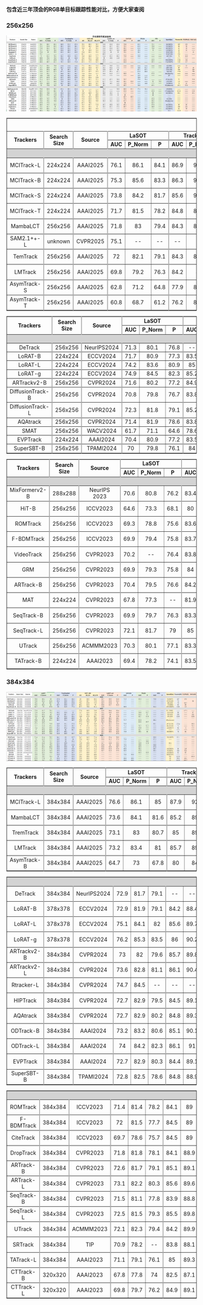 #### 包含近三年顶会的RGB单目标跟踪性能对比，方便大家查阅
### 256x256
![](256or224.png)
<table border="1">
<colgroup>
    <col style="border-right: 2px solid #A9A9A9;">
    <col style="border-right: 2px solid #A9A9A9;">
    <col style="border-right: 2px solid #A9A9A9;">
    <col>
    <col>
    <col style="border-right: 2px solid #A9A9A9;">
    <col>
    <col>
    <col style="border-right: 2px solid #A9A9A9;">
    <col>
    <col>
    <col style="border-right: 2px solid #A9A9A9;">
    <col>
    <col>
    <col style="border-right: 2px solid #A9A9A9;">
    <col>
    <col style="border-right: 2px solid #A9A9A9;">
    <col>
    <col style="border-right: 2px solid #A9A9A9;">
    <col>
    <col style="border-right: 2px solid #A9A9A9;">
    <col style="border-right: 2px solid #A9A9A9;">
    <col style="border-right: 2px solid #A9A9A9;">
    <col style="border-right: 2px solid #A9A9A9;">
</colgroup>
<tr align="center">
<td rowspan="1" colspan="25" align="center" style="font-size:18px"><b>目标跟踪性能速查表</b></td>
</tr>
<tr align="center">
<td rowspan="2" colspan="1"><b>Trackers</b></td>
<td rowspan="2" colspan="1"><b>Search Size</b></td>
<td rowspan="2" colspan="1"><b>Source</b></td>
<td rowspan="1" colspan="3"><b>LaSOT</b></td>
<td rowspan="1" colspan="3"><b>TrackingNet</b></td>
<td rowspan="1" colspan="3"><b>GOT-10K</b></td>
<td rowspan="1" colspan="3"><b>LaSOT_ext</b></td>
<td rowspan="1" colspan="2"><b>UAV123</b></td>
<td rowspan="1" colspan="2"><b>TNL2k</b></td>
<td rowspan="1" colspan="2"><b>NFS</b></td>
<td rowspan="2" colspan="1"><b>Speed(fps)</b></td>
<td rowspan="2" colspan="1"><b>Params(M)</b></td>
<td rowspan="2" colspan="1"><b>FLOPs(G)</b></td>
<td rowspan="2" colspan="1"><b>MACs(G)</b></td>
</tr>
<tr align="center">
<td><b>AUC</b></td>
<td><b>P_Norm</b></td>
<td><b>P</b></td>
<td><b>AUC</b></td>
<td><b>P_Norm</b></td>
<td><b>P</b></td>
<td><b>AO</b></td>
<td><b>SR_0.5</b></td>
<td><b>SR_0.75</b></td>
<td><b>AUC</b></td>
<td><b>P_Norm</b></td>
<td><b>P</b></td>
<td><b>AUC</b></td>
<td><b>P</b></td>
<td><b>AUC</b></td>
<td><b>P</b></td>
<td><b>AUC</b></td>
<td><b>P</b></td>
</tr>
<tr bgcolor="#D3D3D3">
<td rowspan="1" colspan="25" align="center" valign="middle" >2025</td>
</tr>
<tr align="center">
<td>MCITrack-L</td>
<td>224x224</td>
<td>AAAI2025</td>
<td>76.1</td>
<td>86.1</td>
<td>84.1</td>
<td>86.9</td>
<td>91.3</td>
<td>87.4</td>
<td>79.3</td>
<td>89.3</td>
<td>78.7</td>
<td>54.8</td>
<td>65.6</td>
<td>61.6</td>
<td>70.8</td>
<td>--</td>
<td>64.3</td>
<td>--</td>
<td>71.1</td>
<td>--</td>
<td>16(2080Ti)</td>
<td>287</td>
<td>123</td>
<td>--</td>
</tr>
<tr align="center">
<td>MCITrack-B</td>
<td>224x224</td>
<td>AAAI2025</td>
<td>75.3</td>
<td>85.6</td>
<td>83.3</td>
<td>86.3</td>
<td>90.9</td>
<td>86.1</td>
<td>77.9</td>
<td>88.2</td>
<td>76.8</td>
<td>54.6</td>
<td>65.7</td>
<td>62.1</td>
<td>70.5</td>
<td>--</td>
<td>62.9</td>
<td>--</td>
<td>70.6</td>
<td>--</td>
<td>35(2080Ti)</td>
<td>88</td>
<td>38</td>
<td>--</td>
</tr>
<tr align="center">
<td>MCITrack-S</td>
<td>224x224</td>
<td>AAAI2025</td>
<td>73.8</td>
<td>84.2</td>
<td>81.7</td>
<td>85.6</td>
<td>90.2</td>
<td>85.2</td>
<td>76.9</td>
<td>87</td>
<td>76.1</td>
<td>52.6</td>
<td>63.6</td>
<td>59.7</td>
<td>69.3</td>
<td>--</td>
<td>61.9</td>
<td>--</td>
<td>70.6</td>
<td>--</td>
<td>40(2080Ti)</td>
<td>45</td>
<td>19</td>
<td>--</td>
</tr>
<tr align="center">
<td>MCITrack-T</td>
<td>224x224</td>
<td>AAAI2025</td>
<td>71.7</td>
<td>81.5</td>
<td>78.2</td>
<td>84.8</td>
<td>89.4</td>
<td>83.7</td>
<td>74</td>
<td>83.9</td>
<td>72.1</td>
<td>51.6</td>
<td>62.7</td>
<td>58.4</td>
<td>69.9</td>
<td>--</td>
<td>59.4</td>
<td>--</td>
<td>70</td>
<td>--</td>
<td>51(2080Ti)</td>
<td>32</td>
<td>13</td>
<td>--</td>
</tr>
<tr align="center">
<td>MambaLCT</td>
<td>256x256</td>
<td>AAAI2025</td>
<td>71.8</td>
<td>83</td>
<td>79.4</td>
<td>84.3</td>
<td>89.2</td>
<td>83.9</td>
<td>74.8</td>
<td>85.4</td>
<td>72.1</td>
<td>51.6</td>
<td>64</td>
<td>59</td>
<td>70.1</td>
<td>--</td>
<td>58.5</td>
<td>--</td>
<td>--</td>
<td>--</td>
<td> 58.6(V100)</td>
<td>72</td>
<td>--</td>
<td>25</td>
</tr>
<tr align="center">
<td>SAM2.1++-L</td>
<td>unknown</td>
<td>CVPR2025</td>
<td>75.1</td>
<td>--</td>
<td>--</td>
<td>--</td>
<td>--</td>
<td>--</td>
<td>81.1</td>
<td>--</td>
<td>--</td>
<td>60.9</td>
<td>--</td>
<td>--</td>
<td>--</td>
<td>--</td>
<td>--</td>
<td>--</td>
<td>--</td>
<td>--</td>
<td> 58.6(V100)</td>
<td>224</td>
<td>--</td>
<td>--</td>
</tr>
<tr align="center">
<td>TemTrack</td>
<td>256x256</td>
<td>AAAI2025</td>
<td>72</td>
<td>82.1</td>
<td>79.1</td>
<td>84.3</td>
<td>88.8</td>
<td>83.5</td>
<td>74.9</td>
<td>84.8</td>
<td>71.7</td>
<td>52.4</td>
<td>63.3</td>
<td>60.2</td>
<td>70.8</td>
<td>--</td>
<td>58.8</td>
<td>--</td>
<td>--</td>
<td>--</td>
<td>46(V100)</td>
<td>70</td>
<td>24.8</td>
<td></td>
</tr>
<tr align="center">
<td>LMTrack</td>
<td>256x256</td>
<td>AAAI2025</td>
<td>69.8</td>
<td>79.2</td>
<td>76.3</td>
<td>84.2</td>
<td>89</td>
<td>82.8</td>
<td>76.3</td>
<td>87.1</td>
<td>73.9</td>
<td>49</td>
<td>59.6</td>
<td>55.8</td>
<td>--</td>
<td>--</td>
<td>--</td>
<td>--</td>
<td>--</td>
<td>--</td>
<td>--</td>
<td>--</td>
<td>--</td>
<td>--</td>
</tr>
<tr align="center">
<td>AsymTrack-S</td>
<td>256x256</td>
<td>AAAI2025</td>
<td>62.8</td>
<td>71.2</td>
<td>64.8</td>
<td>77.9</td>
<td>82.2</td>
<td>74</td>
<td>65.5</td>
<td>74.8</td>
<td>58.9</td>
<td>43.3</td>
<td>--</td>
<td>--</td>
<td>65.6</td>
<td>--</td>
<td>--</td>
<td>--</td>
<td>64.9</td>
<td>--</td>
<td>200(2080Ti)</td>
<td>3.36</td>
<td>0.8</td>
<td>--</td>
</tr>
<tr align="center">
<td>AsymTrack-T</td>
<td>256x256</td>
<td>AAAI2025</td>
<td>60.8</td>
<td>68.7</td>
<td>61.2</td>
<td>76.2</td>
<td>80.9</td>
<td>71.6</td>
<td>62.3</td>
<td>71.3</td>
<td>54.7</td>
<td>42.5</td>
<td>--</td>
<td>--</td>
<td>64.6</td>
<td>--</td>
<td>--</td>
<td>--</td>
<td>63.3</td>
<td>--</td>
<td>224(2080Ti)</td>
<td>3.05</td>
<td>0.7</td>
<td>--</td>
</tr>
</table>
<table border="1">
<colgroup>
    <col style="border-right: 2px solid #A9A9A9;">
    <col style="border-right: 2px solid #A9A9A9;">
    <col style="border-right: 2px solid #A9A9A9;">
    <col>
    <col>
    <col style="border-right: 2px solid #A9A9A9;">
    <col>
    <col>
    <col style="border-right: 2px solid #A9A9A9;">
    <col>
    <col>
    <col style="border-right: 2px solid #A9A9A9;">
    <col>
    <col>
    <col style="border-right: 2px solid #A9A9A9;">
    <col>
    <col style="border-right: 2px solid #A9A9A9;">
    <col>
    <col style="border-right: 2px solid #A9A9A9;">
    <col>
    <col style="border-right: 2px solid #A9A9A9;">
    <col style="border-right: 2px solid #A9A9A9;">
    <col style="border-right: 2px solid #A9A9A9;">
    <col style="border-right: 2px solid #A9A9A9;">
</colgroup>
<tr align="center">
<td rowspan="2" colspan="1"><b>Trackers</b></td>
<td rowspan="2" colspan="1"><b>Search Size</b></td>
<td rowspan="2" colspan="1"><b>Source</b></td>
<td rowspan="1" colspan="3"><b>LaSOT</b></td>
<td rowspan="1" colspan="3"><b>TrackingNet</b></td>
<td rowspan="1" colspan="3"><b>GOT-10K</b></td>
<td rowspan="1" colspan="3"><b>LaSOT_ext</b></td>
<td rowspan="1" colspan="2"><b>UAV123</b></td>
<td rowspan="1" colspan="2"><b>TNL2k</b></td>
<td rowspan="1" colspan="2"><b>NFS</b></td>
<td rowspan="2" colspan="1"><b>Speed(fps)</b></td>
<td rowspan="2" colspan="1"><b>Params(M)</b></td>
<td rowspan="2" colspan="1"><b>FLOPs(G)</b></td>
<td rowspan="2" colspan="1"><b>MACs(G)</b></td>
</tr>
<tr align="center">
<td><b>AUC</b></td>
<td><b>P_Norm</b></td>
<td><b>P</b></td>
<td><b>AUC</b></td>
<td><b>P_Norm</b></td>
<td><b>P</b></td>
<td><b>AO</b></td>
<td><b>SR_0.5</b></td>
<td><b>SR_0.75</b></td>
<td><b>AUC</b></td>
<td><b>P_Norm</b></td>
<td><b>P</b></td>
<td><b>AUC</b></td>
<td><b>P</b></td>
<td><b>AUC</b></td>
<td><b>P</b></td>
<td><b>AUC</b></td>
<td><b>P</b></td>
</tr>
<tr bgcolor="#D3D3D3">
<td rowspan="1" colspan="25" align="center" valign="middle">2024</td>
</tr>
<tr align="center">
<td> DeTrack</td>
<td>256x256</td>
<td>NeurIPS2024</td>
<td>71.3</td>
<td>80.1</td>
<td>76.8</td>
<td>--</td>
<td>--</td>
<td>--</td>
<td>77.1</td>
<td>86.1</td>
<td>73.5</td>
<td>47.9</td>
<td>56.6</td>
<td>52.1</td>
<td>--</td>
<td>--</td>
<td>--</td>
<td>--</td>
<td>--</td>
<td>--</td>
<td>42(3090)</td>
<td>--</td>
<td>53</td>
<td></td>
</tr>
<tr align="center">
<td>LoRAT-B</td>
<td>224x224</td>
<td>ECCV2024</td>
<td>71.7</td>
<td>80.9</td>
<td>77.3</td>
<td>83.5</td>
<td>87.9</td>
<td>82.1</td>
<td>72.1</td>
<td>81.8</td>
<td>70.7</td>
<td>50.3</td>
<td>61.6</td>
<td>57.1</td>
<td>--</td>
<td>--</td>
<td>58.8</td>
<td>61.3</td>
<td>--</td>
<td>--</td>
<td>209(v100)</td>
<td>99</td>
<td>--</td>
<td>30</td>
</tr>
<tr align="center">
<td>LoRAT-L</td>
<td>224x224</td>
<td>ECCV2024</td>
<td>74.2</td>
<td>83.6</td>
<td>80.9</td>
<td>85</td>
<td>89.5</td>
<td>84.4</td>
<td>75.7</td>
<td>84.9</td>
<td>75</td>
<td>52.8</td>
<td>64.7</td>
<td>60</td>
<td>--</td>
<td>--</td>
<td>61.1</td>
<td>65.1</td>
<td>--</td>
<td>--</td>
<td>119(v100)</td>
<td>336</td>
<td>--</td>
<td>103</td>
</tr>
<tr align="center">
<td>LoRAT-g</td>
<td>224x224</td>
<td>ECCV2024</td>
<td>74.9</td>
<td>84.5</td>
<td>82.3</td>
<td>85.2</td>
<td>89.8</td>
<td>85.1</td>
<td>77.7</td>
<td>87.7</td>
<td>77.7</td>
<td>53.3</td>
<td>65.4</td>
<td>61.1</td>
<td>--</td>
<td>--</td>
<td>61.8</td>
<td>66.6</td>
<td>--</td>
<td>--</td>
<td>50(v100)</td>
<td>1216</td>
<td>--</td>
<td>378</td>
</tr>
<tr align="center">
<td>ARTrackv2-B</td>
<td>256x256</td>
<td>CVPR2024</td>
<td>71.6</td>
<td>80.2</td>
<td>77.2</td>
<td>84.9</td>
<td>89.3</td>
<td>84.5</td>
<td>75.9</td>
<td>85.4</td>
<td>72.7</td>
<td>50.8</td>
<td>61.9</td>
<td>57.7</td>
<td>69.9</td>
<td></td>
<td>59.2</td>
<td></td>
<td>67.6</td>
<td></td>
<td>94(unknown)</td>
<td>--</td>
<td>--</td>
<td>--</td>
</tr>
<tr align="center">
<td>DiffusionTrack-B</td>
<td>256x256</td>
<td>CVPR2024</td>
<td>70.8</td>
<td>79.8</td>
<td>76.7</td>
<td>83.8</td>
<td>88.2</td>
<td>82.1</td>
<td>74.8</td>
<td>85.4</td>
<td>72</td>
<td>--</td>
<td>--</td>
<td>--</td>
<td>--</td>
<td>--</td>
<td>56.4</td>
<td>57.3</td>
<td>--</td>
<td>--</td>
<td>30*</td>
<td>--</td>
<td>--</td>
<td>--</td>
</tr>
<tr align="center">
<td>DiffusionTrack-L</td>
<td>256x256</td>
<td>CVPR2024</td>
<td>72.3</td>
<td>81.8</td>
<td>79.1</td>
<td>85.2</td>
<td>89.6</td>
<td>84.8</td>
<td>74.7</td>
<td>85.6</td>
<td>71.8</td>
<td>--</td>
<td>--</td>
<td>--</td>
<td>--</td>
<td>--</td>
<td>56.8</td>
<td>57.7</td>
<td>--</td>
<td>--</td>
<td>--</td>
<td>--</td>
<td>--</td>
<td>--</td>
</tr>
<tr align="center">
<td>AQAtrack</td>
<td>256x256</td>
<td>CVPR2024</td>
<td>71.4</td>
<td>81.9</td>
<td>78.6</td>
<td>83.8</td>
<td>88.6</td>
<td>83.1</td>
<td>73.8</td>
<td>83.2</td>
<td>72.1</td>
<td>51.2</td>
<td>62.2</td>
<td>58.9</td>
<td>70.7</td>
<td></td>
<td>57.8</td>
<td>59.4</td>
<td>--</td>
<td>--</td>
<td>67.6(v100)</td>
<td>72</td>
<td></td>
<td>25.8</td>
</tr>
<tr align="center">
<td>SMAT</td>
<td>256x256</td>
<td>WACV2024</td>
<td>61.7</td>
<td>71.1</td>
<td>64.6</td>
<td>78.6</td>
<td>84.2</td>
<td>75.6</td>
<td>64.5</td>
<td>74.7</td>
<td>57.8</td>
<td>61.7</td>
<td>71.1</td>
<td>64.6</td>
<td>64.3</td>
<td>83.9</td>
<td>--</td>
<td>--</td>
<td>62</td>
<td>74.6</td>
<td>158(3090)</td>
<td>3.8</td>
<td>--</td>
<td>--</td>
</tr>
<tr align="center">
<td>EVPTrack</td>
<td>224x224</td>
<td> AAAI2024</td>
<td>70.4</td>
<td>80.9</td>
<td>77.2</td>
<td>83.5</td>
<td>88.3</td>
<td>--</td>
<td>73.3</td>
<td>83.6</td>
<td>70.7</td>
<td>48.7</td>
<td>59.5</td>
<td>55.1</td>
<td>70.2</td>
<td>--</td>
<td>57.5</td>
<td>58.8</td>
<td>--</td>
<td>--</td>
<td>71(2080Ti)</td>
<td>73</td>
<td>21</td>
<td>--</td>
</tr>
<tr align="center">
<td>SuperSBT-B</td>
<td>256x256</td>
<td>TPAMI2024</td>
<td>70</td>
<td>79.8</td>
<td>76.1</td>
<td>84</td>
<td>88.4</td>
<td>83.2</td>
<td>74.4</td>
<td>83.9</td>
<td>71.3</td>
<td>48.1</td>
<td>--</td>
<td>54.2</td>
<td>69.5</td>
<td>--</td>
<td>56.6</td>
<td>--</td>
<td>67.1</td>
<td>--</td>
<td>81(unknown)</td>
<td>65.5</td>
<td>24.6</td>
<td>--</td>
</tr>
</table>
<table border="1">
<colgroup>
    <col style="border-right: 2px solid #A9A9A9;">
    <col style="border-right: 2px solid #A9A9A9;">
    <col style="border-right: 2px solid #A9A9A9;">
    <col>
    <col>
    <col style="border-right: 2px solid #A9A9A9;">
    <col>
    <col>
    <col style="border-right: 2px solid #A9A9A9;">
    <col>
    <col>
    <col style="border-right: 2px solid #A9A9A9;">
    <col>
    <col>
    <col style="border-right: 2px solid #A9A9A9;">
    <col>
    <col style="border-right: 2px solid #A9A9A9;">
    <col>
    <col style="border-right: 2px solid #A9A9A9;">
    <col>
    <col style="border-right: 2px solid #A9A9A9;">
    <col style="border-right: 2px solid #A9A9A9;">
    <col style="border-right: 2px solid #A9A9A9;">
    <col style="border-right: 2px solid #A9A9A9;">
</colgroup>
<tr align="center">
<td rowspan="2" colspan="1"><b>Trackers</b></td>
<td rowspan="2" colspan="1"><b>Search Size</b></td>
<td rowspan="2" colspan="1"><b>Source</b></td>
<td rowspan="1" colspan="3"><b>LaSOT</b></td>
<td rowspan="1" colspan="3"><b>TrackingNet</b></td>
<td rowspan="1" colspan="3"><b>GOT-10K</b></td>
<td rowspan="1" colspan="3"><b>LaSOT_ext</b></td>
<td rowspan="1" colspan="2"><b>UAV123</b></td>
<td rowspan="1" colspan="2"><b>TNL2k</b></td>
<td rowspan="1" colspan="2"><b>NFS</b></td>
<td rowspan="2" colspan="1"><b>Speed(fps)</b></td>
<td rowspan="2" colspan="1"><b>Params(M)</b></td>
<td rowspan="2" colspan="1"><b>FLOPs(G)</b></td>
<td rowspan="2" colspan="1"><b>MACs(G)</b></td>
</tr>
<tr align="center">
<td><b>AUC</b></td>
<td><b>P_Norm</b></td>
<td><b>P</b></td>
<td><b>AUC</b></td>
<td><b>P_Norm</b></td>
<td><b>P</b></td>
<td><b>AO</b></td>
<td><b>SR_0.5</b></td>
<td><b>SR_0.75</b></td>
<td><b>AUC</b></td>
<td><b>P_Norm</b></td>
<td><b>P</b></td>
<td><b>AUC</b></td>
<td><b>P</b></td>
<td><b>AUC</b></td>
<td><b>P</b></td>
<td><b>AUC</b></td>
<td><b>P</b></td>
</tr>
<tr bgcolor="#D3D3D3">
<td rowspan="1" colspan="25" align="center" valign="middle">2023</td>
</tr>
<tr align="center">
<td>MixFormerv2-B</td>
<td>288x288</td>
<td>NeurIPS 2023</td>
<td>70.6</td>
<td>80.8</td>
<td>76.2</td>
<td>83.4</td>
<td>88.1</td>
<td>81.6</td>
<td>--</td>
<td>--</td>
<td>--</td>
<td>50.6</td>
<td>--</td>
<td>56.9</td>
<td>69.9</td>
<td>92.1</td>
<td>57.4</td>
<td>58.4</td>
<td>--</td>
<td>--</td>
<td>165(8000)</td>
<td>--</td>
<td>--</td>
<td>--</td>
</tr>
<tr align="center">
<td>HiT-B</td>
<td>256x256</td>
<td>ICCV2023</td>
<td>64.6</td>
<td>73.3</td>
<td>68.1</td>
<td>80</td>
<td>84.4</td>
<td>77.3</td>
<td>64</td>
<td>72.1</td>
<td>58.1</td>
<td>44.1</td>
<td>--</td>
<td>--</td>
<td>65.6</td>
<td>--</td>
<td>--</td>
<td>--</td>
<td>63.6</td>
<td>--</td>
<td>175(unknown)</td>
<td>42.14</td>
<td>--</td>
<td>4.34</td>
</tr>
<tr align="center">
<td>ROMTrack</td>
<td>256x256</td>
<td>ICCV2023</td>
<td>69.3</td>
<td>78.8</td>
<td>75.6</td>
<td>83.6</td>
<td>88.4</td>
<td>82.7</td>
<td>72.9</td>
<td>82.9</td>
<td>70.2</td>
<td>48.9</td>
<td>59.3</td>
<td>55</td>
<td>--</td>
<td>--</td>
<td>--</td>
<td>--</td>
<td>68</td>
<td>--</td>
<td>62(1080Ti)</td>
<td>92.1</td>
<td>--</td>
<td>34.5</td>
</tr>
<tr align="center">
<td>F-BDMTrack</td>
<td>256x256</td>
<td>ICCV2023</td>
<td>69.9</td>
<td>79.4</td>
<td>75.8</td>
<td>83.7</td>
<td>88.3</td>
<td>82.6</td>
<td>72.7</td>
<td>82</td>
<td>69.9</td>
<td>47.9</td>
<td>57.9</td>
<td>54</td>
<td>69</td>
<td>--</td>
<td>--</td>
<td>--</td>
<td>66</td>
<td>--</td>
<td>--</td>
<td>--</td>
<td>--</td>
<td>--</td>
</tr>
<tr align="center">
<td>VideoTrack</td>
<td>256x256</td>
<td>CVPR2023</td>
<td>70.2</td>
<td>--</td>
<td>76.4</td>
<td>83.8</td>
<td>88.7</td>
<td>83.1</td>
<td>72.9</td>
<td>81.9</td>
<td>69.8</td>
<td>--</td>
<td>--</td>
<td>--</td>
<td>69.7</td>
<td>89.9</td>
<td>--</td>
<td>--</td>
<td>--</td>
<td>--</td>
<td>--</td>
<td>--</td>
<td>--</td>
<td>--</td>
</tr>
<tr align="center">
<td> GRM</td>
<td>256x256</td>
<td>CVPR2023</td>
<td>69.9</td>
<td>79.3</td>
<td>75.8</td>
<td>84</td>
<td>88.7</td>
<td>83.3</td>
<td>73.4</td>
<td>82.9</td>
<td>70.4</td>
<td>--</td>
<td>--</td>
<td>--</td>
<td>70.2</td>
<td>--</td>
<td>--</td>
<td>--</td>
<td>65.6</td>
<td>--</td>
<td>45(3090)</td>
<td>--</td>
<td>--</td>
<td>--</td>
</tr>
<tr align="center">
<td>ARTrack-B</td>
<td>256x256</td>
<td>CVPR2023</td>
<td>70.4</td>
<td>79.5</td>
<td>76.6</td>
<td>84.2</td>
<td>88.7</td>
<td>83.5</td>
<td>73.5</td>
<td>82.2</td>
<td>70.9</td>
<td>46.4</td>
<td>56.5</td>
<td>52.3</td>
<td>67.7</td>
<td>--</td>
<td>57.5</td>
<td>--</td>
<td>64.3</td>
<td>--</td>
<td>26(unknown)</td>
<td>--</td>
<td>--</td>
<td>--</td>
</tr>
<tr align="center">
<td>MAT</td>
<td>224x224</td>
<td>CVPR2023</td>
<td>67.8</td>
<td>77.3</td>
<td>--</td>
<td>81.9</td>
<td>86.8</td>
<td>--</td>
<td>67.7</td>
<td>78.4</td>
<td>--</td>
<td>--</td>
<td>--</td>
<td>--</td>
<td>68</td>
<td>--</td>
<td>51.3</td>
<td>--</td>
<td>65.3</td>
<td>--</td>
<td>--</td>
<td>--</td>
<td>--</td>
<td>--</td>
</tr>
<tr align="center">
<td>SeqTrack-B</td>
<td>256x256</td>
<td>CVPR2023</td>
<td>69.9</td>
<td>79.7</td>
<td>76.3</td>
<td>83.3</td>
<td>88.3</td>
<td>82.2</td>
<td>74.7</td>
<td>84.7</td>
<td>71.8</td>
<td>49.5</td>
<td>60.8</td>
<td>56.3</td>
<td>69.2</td>
<td>--</td>
<td>54.9</td>
<td>--</td>
<td>67.6</td>
<td>--</td>
<td>40(2080Ti)</td>
<td>89</td>
<td>66</td>
<td>--</td>
</tr>
<tr align="center">
<td>SeqTrack-L</td>
<td>256x256</td>
<td>CVPR2023</td>
<td>72.1</td>
<td>81.7</td>
<td>79</td>
<td>85</td>
<td>89.5</td>
<td>84.9</td>
<td>74.5</td>
<td>83.2</td>
<td>72</td>
<td>50.5</td>
<td>61.5</td>
<td>57.2</td>
<td>69.7</td>
<td>--</td>
<td>56.9</td>
<td>--</td>
<td>66.9</td>
<td>--</td>
<td>15(2080Ti)</td>
<td>309</td>
<td>232</td>
<td>--</td>
</tr>
<tr align="center">
<td>UTrack</td>
<td>256x256</td>
<td>ACMMM2023</td>
<td>70.3</td>
<td>80.1</td>
<td>77.1</td>
<td>83.3</td>
<td>89.3</td>
<td>84.3</td>
<td>75.5</td>
<td>86.4</td>
<td>74.3</td>
<td>--</td>
<td>--</td>
<td>--</td>
<td>--</td>
<td>--</td>
<td>57.5</td>
<td>59.1</td>
<td>--</td>
<td>--</td>
<td>62(2080Ti)</td>
<td>92</td>
<td>38</td>
<td>--</td>
</tr>
<tr align="center">
<td>TATrack-B</td>
<td>224x224</td>
<td>AAAI2023</td>
<td>69.4</td>
<td>78.2</td>
<td>74.1</td>
<td>83.5</td>
<td>88.3</td>
<td>81.8</td>
<td>77.3</td>
<td>87.8</td>
<td>74.1</td>
<td>--</td>
<td>--</td>
<td>--</td>
<td>--</td>
<td>--</td>
<td>--</td>
<td>--</td>
<td>--</td>
<td>--</td>
<td>14.1</td>
<td>112.8</td>
<td>--</td>
<td>45.1</td>
</tr>
</table>

### 384x384
![](384.png)
<table border="1">
<colgroup>
    <col style="border-right: 2px solid #A9A9A9;">
    <col style="border-right: 2px solid #A9A9A9;">
    <col style="border-right: 2px solid #A9A9A9;">
    <col>
    <col>
    <col style="border-right: 2px solid #A9A9A9;">
    <col>
    <col>
    <col style="border-right: 2px solid #A9A9A9;">
    <col>
    <col>
    <col style="border-right: 2px solid #A9A9A9;">
    <col>
    <col>
    <col style="border-right: 2px solid #A9A9A9;">
    <col>
    <col style="border-right: 2px solid #A9A9A9;">
    <col>
    <col style="border-right: 2px solid #A9A9A9;">
    <col>
    <col style="border-right: 2px solid #A9A9A9;">
    <col style="border-right: 2px solid #A9A9A9;">
    <col style="border-right: 2px solid #A9A9A9;">
    <col style="border-right: 2px solid #A9A9A9;">
</colgroup>
<tr align="center">
<td rowspan="2" colspan="1"><b>Trackers</b></td>
<td rowspan="2" colspan="1"><b>Search Size</b></td>
<td rowspan="2" colspan="1"><b>Source</b></td>
<td rowspan="1" colspan="3"><b>LaSOT</b></td>
<td rowspan="1" colspan="3"><b>TrackingNet</b></td>
<td rowspan="1" colspan="3"><b>GOT-10K</b></td>
<td rowspan="1" colspan="3"><b>LaSOT_ext</b></td>
<td rowspan="1" colspan="2"><b>UAV123</b></td>
<td rowspan="1" colspan="2"><b>TNL2k</b></td>
<td rowspan="1" colspan="2"><b>NFS</b></td>
<td rowspan="2" colspan="1"><b>Speed(fps)</b></td>
<td rowspan="2" colspan="1"><b>Params(M)</b></td>
<td rowspan="2" colspan="1"><b>FLOPs(G)</b></td>
<td rowspan="2" colspan="1"><b>MACs(G)</b></td>
</tr>
<tr align="center">
<td><b>AUC</b></td>
<td><b>P_Norm</b></td>
<td><b>P</b></td>
<td><b>AUC</b></td>
<td><b>P_Norm</b></td>
<td><b>P</b></td>
<td><b>AO</b></td>
<td><b>SR_0.5</b></td>
<td><b>SR_0.75</b></td>
<td><b>AUC</b></td>
<td><b>P_Norm</b></td>
<td><b>P</b></td>
<td><b>AUC</b></td>
<td><b>P</b></td>
<td><b>AUC</b></td>
<td><b>P</b></td>
<td><b>AUC</b></td>
<td><b>P</b></td>
</tr>
<tr align="center" bgcolor="#D3D3D3">
<td rowspan="1" colspan="25">2025</td>
</tr>
<tr align="center">
<td>MCITrack-L</td>
<td>384x384</td>
<td>AAAI2025</td>
<td>76.6</td>
<td>86.1</td>
<td>85</td>
<td>87.9</td>
<td>92.1</td>
<td>89.2</td>
<td>80</td>
<td>88.5</td>
<td>80.2</td>
<td>55.7</td>
<td>66.5</td>
<td>62.9</td>
<td>71.5</td>
<td>--</td>
<td>65.3</td>
<td>--</td>
<td>70.6</td>
<td>--</td>
<td>5(2080Ti)</td>
<td>287</td>
<td>370</td>
<td></td>
</tr>
<tr align="center">
<td>MambaLCT</td>
<td>384x384</td>
<td>AAAI2025</td>
<td>73.6</td>
<td>84.1</td>
<td>81.6</td>
<td>85.2</td>
<td>89.8</td>
<td>85.2</td>
<td>76.2</td>
<td>86.7</td>
<td>74.3</td>
<td>53.3</td>
<td>64.8</td>
<td>61.4</td>
<td>--</td>
<td>--</td>
<td>--</td>
<td>--</td>
<td>--</td>
<td>--</td>
<td>45.3(v100)</td>
<td>72</td>
<td></td>
<td>58</td>
</tr>
<tr align="center">
<td>TremTrack</td>
<td>384x384</td>
<td>AAAI2025</td>
<td>73.1</td>
<td>83</td>
<td>80.7</td>
<td>85</td>
<td>89.3</td>
<td>84.8</td>
<td>76.1</td>
<td>84.9</td>
<td>74.4</td>
<td>53.4</td>
<td>64.8</td>
<td>61</td>
<td>--</td>
<td>--</td>
<td>--</td>
<td>--</td>
<td>--</td>
<td>--</td>
<td>36(v100)</td>
<td>70</td>
<td>55.7</td>
<td></td>
</tr>
<tr align="center">
<td>LMTrack</td>
<td>384x384</td>
<td>AAAI2025</td>
<td>73.2</td>
<td>83.4</td>
<td>81</td>
<td>85.7</td>
<td>89.9</td>
<td>84.7</td>
<td>80.1</td>
<td>91.5</td>
<td>79</td>
<td>53.6</td>
<td>64.7</td>
<td>61.5</td>
<td>--</td>
<td>--</td>
<td>--</td>
<td>--</td>
<td>--</td>
<td>--</td>
<td> 47(3090)</td>
<td>92</td>
<td>69</td>
<td></td>
</tr>
<tr align="center">
<td>AsymTrack-B</td>
<td>384x384</td>
<td>AAAI2025</td>
<td>64.7</td>
<td>73</td>
<td>67.8</td>
<td>80</td>
<td>84.5</td>
<td>77.4</td>
<td>67.7</td>
<td>76.6</td>
<td>61.4</td>
<td>44.6</td>
<td>--</td>
<td>--</td>
<td>66.5</td>
<td>--</td>
<td>--</td>
<td>--</td>
<td>64.4</td>
<td>--</td>
<td>197(2080Ti)</td>
<td>3.36</td>
<td>1.8</td>
<td></td>
</tr>
</table>
<table border="1">
<colgroup>
    <col style="border-right: 2px solid #A9A9A9;">
    <col style="border-right: 2px solid #A9A9A9;">
    <col style="border-right: 2px solid #A9A9A9;">
    <col>
    <col>
    <col style="border-right: 2px solid #A9A9A9;">
    <col>
    <col>
    <col style="border-right: 2px solid #A9A9A9;">
    <col>
    <col>
    <col style="border-right: 2px solid #A9A9A9;">
    <col>
    <col>
    <col style="border-right: 2px solid #A9A9A9;">
    <col>
    <col style="border-right: 2px solid #A9A9A9;">
    <col>
    <col style="border-right: 2px solid #A9A9A9;">
    <col>
    <col style="border-right: 2px solid #A9A9A9;">
    <col style="border-right: 2px solid #A9A9A9;">
    <col style="border-right: 2px solid #A9A9A9;">
    <col style="border-right: 2px solid #A9A9A9;">
</colgroup>
<tr align="center" bgcolor="#D3D3D3">
<td rowspan="1" colspan="25">2024</td>
</tr>
<tr align="center">
<td> DeTrack</td>
<td>384x384</td>
<td>NeurIPS2024</td>
<td>72.9</td>
<td>81.7</td>
<td>79.1</td>
<td>--</td>
<td>--</td>
<td>--</td>
<td>77.9</td>
<td>86.5</td>
<td>74.9</td>
<td>53.6</td>
<td>64.4</td>
<td>60.4</td>
<td>--</td>
<td>--</td>
<td>--</td>
<td>--</td>
<td>--</td>
<td>--</td>
<td>30（3090）</td>
<td>--</td>
<td>117.1</td>
<td>--</td>
</tr>
<tr align="center">
<td>LoRAT-B</td>
<td>378x378</td>
<td>ECCV2024</td>
<td>72.9</td>
<td>81.9</td>
<td>79.1</td>
<td>84.2</td>
<td>88.4</td>
<td>83</td>
<td>73.7</td>
<td>82.6</td>
<td>72.9</td>
<td>53.1</td>
<td>64.8</td>
<td>60.6</td>
<td>--</td>
<td>--</td>
<td>59.9</td>
<td>63.7</td>
<td>--</td>
<td>--</td>
<td>151(v100)</td>
<td>99</td>
<td>--</td>
<td>97</td>
</tr>
<tr align="center">
<td>LoRAT-L</td>
<td>378x378</td>
<td>ECCV2024</td>
<td>75.1</td>
<td>84.1</td>
<td>82</td>
<td>85.6</td>
<td>89.7</td>
<td>85.4</td>
<td>77.5</td>
<td>86.2</td>
<td>78.1</td>
<td>56.6</td>
<td>69</td>
<td>65.1</td>
<td>--</td>
<td>--</td>
<td>62.3</td>
<td>67</td>
<td>--</td>
<td>--</td>
<td>63(v100)</td>
<td>336</td>
<td>--</td>
<td>325</td>
</tr>
<tr align="center">
<td>LoRAT-g</td>
<td>378x378</td>
<td>ECCV2024</td>
<td>76.2</td>
<td>85.3</td>
<td>83.5</td>
<td>86</td>
<td>90.2</td>
<td>86.1</td>
<td>78.9</td>
<td>87.8</td>
<td>80.7</td>
<td>56.5</td>
<td>69</td>
<td>64.9</td>
<td>--</td>
<td>--</td>
<td>62.7</td>
<td>67.8</td>
<td>--</td>
<td>--</td>
<td>20(v100)</td>
<td>1216</td>
<td>--</td>
<td>1161</td>
</tr>
<tr align="center">
<td>ARTrackv2-B</td>
<td>384x384</td>
<td>CVPR2024</td>
<td>73</td>
<td>82</td>
<td>79.6</td>
<td>85.7</td>
<td>89.8</td>
<td>85.5</td>
<td>73</td>
<td>82</td>
<td>79.6</td>
<td>52.9</td>
<td>63.4</td>
<td>59.1</td>
<td>--</td>
<td>--</td>
<td>--</td>
<td>--</td>
<td>--</td>
<td>--</td>
<td>--</td>
<td>--</td>
<td>--</td>
<td>--</td>
</tr>
<tr align="center">
<td>ARTrackv2-L</td>
<td>384x384</td>
<td>CVPR2024</td>
<td>73.6</td>
<td>82.8</td>
<td>81.1</td>
<td>86.1</td>
<td>90.4</td>
<td>86.2</td>
<td>79.5</td>
<td>87.8</td>
<td>79.6</td>
<td>53.4</td>
<td>63.7</td>
<td>60.2</td>
<td>71.7</td>
<td>--</td>
<td>61.6</td>
<td>--</td>
<td>68.4</td>
<td>--</td>
<td>49(unknown)</td>
<td>--</td>
<td>--</td>
<td>--</td>
</tr>
<tr align="center">
<td>Rtracker-L</td>
<td>384x384</td>
<td>CVPR2024</td>
<td>74.7</td>
<td>84.5</td>
<td>--</td>
<td>--</td>
<td>--</td>
<td>--</td>
<td>77.9</td>
<td>76.9</td>
<td>87</td>
<td>54.9</td>
<td>65.5</td>
<td>62.7</td>
<td>--</td>
<td>--</td>
<td>60.6</td>
<td>63.7</td>
<td>--</td>
<td>--</td>
<td>--</td>
<td>--</td>
<td>--</td>
<td>--</td>
</tr>
<tr align="center">
<td>HIPTrack</td>
<td>384x384</td>
<td>CVPR2024</td>
<td>72.7</td>
<td>82.9</td>
<td>79.5</td>
<td>84.5</td>
<td>89.1</td>
<td>83.8</td>
<td>77.4</td>
<td>88</td>
<td>74.5</td>
<td>53</td>
<td>64.3</td>
<td>60.6</td>
<td>70.5</td>
<td>--</td>
<td>--</td>
<td>--</td>
<td>68.1</td>
<td>--</td>
<td>45.3(v100)</td>
<td>120.4</td>
<td>--</td>
<td>66.9</td>
</tr>
<tr align="center">
<td>AQAtrack</td>
<td>384x384</td>
<td>CVPR2024</td>
<td>72.7</td>
<td>82.9</td>
<td>80.2</td>
<td>84.8</td>
<td>89.3</td>
<td>84.3</td>
<td>76</td>
<td>85.2</td>
<td>74.9</td>
<td>52.7</td>
<td>64.2</td>
<td>60.8</td>
<td>71.2</td>
<td>--</td>
<td>59.3</td>
<td>62.3</td>
<td>--</td>
<td>--</td>
<td>44.2(v100)</td>
<td>72</td>
<td>--</td>
<td>58.3</td>
</tr>
<tr align="center">
<td>ODTrack-B</td>
<td>384x384</td>
<td>AAAI2024</td>
<td>73.2</td>
<td>83.2</td>
<td>80.6</td>
<td>85.1</td>
<td>90.1</td>
<td>84.9</td>
<td>77</td>
<td>87.9</td>
<td>75.1</td>
<td>52.4</td>
<td>63.9</td>
<td>60.1</td>
<td>--</td>
<td>--</td>
<td>60.9</td>
<td>--</td>
<td>--</td>
<td>--</td>
<td>32(2080Ti)</td>
<td>92</td>
<td>73</td>
<td>--</td>
</tr>
<tr align="center">
<td>ODTrack-L</td>
<td>384x384</td>
<td>AAAI2024</td>
<td>74</td>
<td>84.2</td>
<td>82.3</td>
<td>86.1</td>
<td>91</td>
<td>86.7</td>
<td>78.2</td>
<td>87.2</td>
<td>77.3</td>
<td>52.4</td>
<td>63.9</td>
<td>60.1</td>
<td>--</td>
<td>--</td>
<td>61.7</td>
<td>--</td>
<td>--</td>
<td>--</td>
<td>--</td>
<td>--</td>
<td>--</td>
<td>--</td>
</tr>
<tr align="center">
<td>EVPTrack</td>
<td>384x384</td>
<td> AAAI2024</td>
<td>72.7</td>
<td>82.9</td>
<td>80.3</td>
<td>84.4</td>
<td>89.1</td>
<td>--</td>
<td>76.6</td>
<td>86.7</td>
<td>73.9</td>
<td>53.7</td>
<td>65.5</td>
<td>61.9</td>
<td>70.9</td>
<td>--</td>
<td>59.1</td>
<td>62</td>
<td>--</td>
<td>--</td>
<td>28(2080Ti)</td>
<td>73</td>
<td>65</td>
<td>--</td>
</tr>
<tr align="center">
<td>SuperSBT-B</td>
<td>384x384</td>
<td>TPAMI2024</td>
<td>72.8</td>
<td>82.5</td>
<td>78.6</td>
<td>84.8</td>
<td>88.9</td>
<td>83.7</td>
<td>75.5</td>
<td>84.3</td>
<td>72.4</td>
<td>50.7</td>
<td>--</td>
<td>57.9</td>
<td>--</td>
<td>--</td>
<td>--</td>
<td>--</td>
<td>--</td>
<td>--</td>
<td>--</td>
<td>--</td>
<td>--</td>
<td>--</td>
</tr>
</table>
<table border="1">
<colgroup>
    <col style="border-right: 2px solid #A9A9A9;">
    <col style="border-right: 2px solid #A9A9A9;">
    <col style="border-right: 2px solid #A9A9A9;">
    <col>
    <col>
    <col style="border-right: 2px solid #A9A9A9;">
    <col>
    <col>
    <col style="border-right: 2px solid #A9A9A9;">
    <col>
    <col>
    <col style="border-right: 2px solid #A9A9A9;">
    <col>
    <col>
    <col style="border-right: 2px solid #A9A9A9;">
    <col>
    <col style="border-right: 2px solid #A9A9A9;">
    <col>
    <col style="border-right: 2px solid #A9A9A9;">
    <col>
    <col style="border-right: 2px solid #A9A9A9;">
    <col style="border-right: 2px solid #A9A9A9;">
    <col style="border-right: 2px solid #A9A9A9;">
    <col style="border-right: 2px solid #A9A9A9;">
</colgroup>
<tr align="center" bgcolor="#D3D3D3">
<td rowspan="1" colspan="25">2023</td>
</tr>
<tr align="center">
<td>ROMTrack</td>
<td>384x384</td>
<td>ICCV2023</td>
<td>71.4</td>
<td>81.4</td>
<td>78.2</td>
<td>84.1</td>
<td>89</td>
<td>83.7</td>
<td>74.2</td>
<td>84.3</td>
<td>72.4</td>
<td>51.3</td>
<td>62.4</td>
<td>58.6</td>
<td>--</td>
<td>--</td>
<td>--</td>
<td>--</td>
<td>68.8</td>
<td>--</td>
<td>28(1080Ti)</td>
<td>92.1</td>
<td>--</td>
<td>77.7</td>
</tr>
<tr align="center">
<td>F-BDMTrack</td>
<td>384x384</td>
<td>ICCV2023</td>
<td>72</td>
<td>81.5</td>
<td>77.7</td>
<td>84.5</td>
<td>89</td>
<td>84</td>
<td>75.4</td>
<td>84.3</td>
<td>72.9</td>
<td>50.8</td>
<td>61.3</td>
<td>57.8</td>
<td>70.9</td>
<td>--</td>
<td>--</td>
<td>--</td>
<td>67.3</td>
<td>--</td>
<td>--</td>
<td>--</td>
<td>--</td>
<td>--</td>
</tr>
<tr align="center">
<td>CiteTrack</td>
<td>384x384</td>
<td>ICCV2023</td>
<td>69.7</td>
<td>78.6</td>
<td>75.7</td>
<td>84.5</td>
<td>89</td>
<td>84.2</td>
<td>74.7</td>
<td>73</td>
<td>84.3</td>
<td>--</td>
<td>--</td>
<td>--</td>
<td>--</td>
<td>--</td>
<td>57.7</td>
<td>59.6</td>
<td>--</td>
<td>--</td>
<td></td>
<td>--</td>
<td>--</td>
<td>--</td>
</tr>
<tr align="center">
<td>DropTrack</td>
<td>384x384</td>
<td>CVPR2023</td>
<td>71.8</td>
<td>81.8</td>
<td>78.1</td>
<td>84.1</td>
<td>88.9</td>
<td>--</td>
<td>75.9</td>
<td>86.8</td>
<td>72</td>
<td>52.7</td>
<td>63.9</td>
<td>60.2</td>
<td>--</td>
<td>--</td>
<td>56.9</td>
<td>57.9</td>
<td>--</td>
<td>--</td>
<td>58.1</td>
<td>--</td>
<td>--</td>
<td>--</td>
</tr>
<tr align="center">
<td>ARTrack-B</td>
<td>384x384</td>
<td>CVPR2023</td>
<td>72.6</td>
<td>81.7</td>
<td>79.1</td>
<td>85.1</td>
<td>89.1</td>
<td>84.8</td>
<td>75.5</td>
<td>84.3</td>
<td>74.3</td>
<td>51.9</td>
<td>62</td>
<td>58.5</td>
<td>70.5</td>
<td>--</td>
<td>59.8</td>
<td>--</td>
<td>66.8</td>
<td>--</td>
<td>--</td>
<td>--</td>
<td>--</td>
<td>--</td>
</tr>
<tr align="center">
<td>ARTrack-L</td>
<td>384x384</td>
<td>CVPR2023</td>
<td>73.1</td>
<td>82.2</td>
<td>80.3</td>
<td>85.6</td>
<td>89.6</td>
<td>86</td>
<td>78.5</td>
<td>87.4</td>
<td>77.8</td>
<td>52.8</td>
<td>62.9</td>
<td>59.7</td>
<td>71.2</td>
<td>--</td>
<td>60.3</td>
<td>--</td>
<td>67.9</td>
<td>--</td>
<td>--</td>
<td>--</td>
<td>--</td>
<td>--</td>
</tr>
<tr align="center">
<td>SeqTrack-B</td>
<td>384x384</td>
<td>CVPR2023</td>
<td>71.5</td>
<td>81.1</td>
<td>77.8</td>
<td>83.9</td>
<td>88.8</td>
<td>83.6</td>
<td>74.5</td>
<td>84.3</td>
<td>71.4</td>
<td>50.5</td>
<td>61.6</td>
<td>57.5</td>
<td>68.6</td>
<td>--</td>
<td>56.4</td>
<td>--</td>
<td>66.7</td>
<td>--</td>
<td>15(2080Ti)</td>
<td>89</td>
<td>148</td>
<td>--</td>
</tr>
<tr align="center">
<td>SeqTrack-L</td>
<td>384x384</td>
<td>CVPR2023</td>
<td>72.5</td>
<td>81.5</td>
<td>79.3</td>
<td>85.5</td>
<td>89.8</td>
<td>85.8</td>
<td>74.8</td>
<td>81.9</td>
<td>72.2</td>
<td>50.7</td>
<td>61.6</td>
<td>57.5</td>
<td>68.5</td>
<td>--</td>
<td>57.8</td>
<td>--</td>
<td>66.2</td>
<td>--</td>
<td>5(2080Ti)</td>
<td>309</td>
<td>524</td>
<td>--</td>
</tr>
<tr align="center">
<td>UTrack</td>
<td>384x384</td>
<td>ACMMM2023</td>
<td>72.1</td>
<td>82.3</td>
<td>79.4</td>
<td>84.2</td>
<td>89.9</td>
<td>84.7</td>
<td>77.7</td>
<td>88.6</td>
<td>75.7</td>
<td>--</td>
<td>--</td>
<td>--</td>
<td>--</td>
<td>--</td>
<td>60.3</td>
<td>63.5</td>
<td>--</td>
<td>--</td>
<td>24(2080Ti)</td>
<td>92</td>
<td>85</td>
<td>--</td>
</tr>
<tr align="center">
<td>SRTrack</td>
<td>384x384</td>
<td>TIP</td>
<td>70.9</td>
<td>78.2</td>
<td>--</td>
<td>83.8</td>
<td>88.1</td>
<td>82.9</td>
<td>73.4</td>
<td>83.9</td>
<td>69.6</td>
<td>--</td>
<td>--</td>
<td>--</td>
<td>70.6</td>
<td>90.8</td>
<td>--</td>
<td>--</td>
<td>--</td>
<td>--</td>
<td>69(3070Ti)</td>
<td>--</td>
<td>--</td>
<td>--</td>
</tr>
<tr align="center">
<td>TATrack-L</td>
<td>384x384</td>
<td>AAAI2023</td>
<td>71.1</td>
<td>79.1</td>
<td>76.1</td>
<td>85</td>
<td>89.3</td>
<td>84.5</td>
<td>79.2</td>
<td>88.6</td>
<td>78.3</td>
<td>--</td>
<td>--</td>
<td>--</td>
<td>--</td>
<td>--</td>
<td>--</td>
<td>--</td>
<td>--</td>
<td>--</td>
<td>6.6</td>
<td>112.8</td>
<td>--</td>
<td>162.4</td>
</tr>
<tr align="center">
<td>CTTrack-B</td>
<td>320x320</td>
<td>AAAI2023</td>
<td>67.8</td>
<td>77.8</td>
<td>74</td>
<td>82.5</td>
<td>87.1</td>
<td>80.3</td>
<td>73.5</td>
<td>83.5</td>
<td>70.6</td>
<td>--</td>
<td>--</td>
<td>--</td>
<td>68.8</td>
<td>89.5</td>
<td>--</td>
<td>--</td>
<td>--</td>
<td>--</td>
<td>40</td>
<td>93.8</td>
<td>48.1</td>
<td>--</td>
</tr>
<tr align="center">
<td>CTTrack-L</td>
<td>320x320</td>
<td>AAAI2023</td>
<td>69.8</td>
<td>79.7</td>
<td>76.2</td>
<td>84.9</td>
<td>89.1</td>
<td>83.5</td>
<td>75.3</td>
<td>84.5</td>
<td>74</td>
<td>--</td>
<td>--</td>
<td>--</td>
<td>68.8</td>
<td>89.5</td>
<td>--</td>
<td>--</td>
<td>--</td>
<td>--</td>
<td>22</td>
<td>313.9</td>
<td>163.7</td>
<td>--</td>
</tr>
</table>
